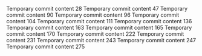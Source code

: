 Temporary commit content 28
Temporary commit content 47
Temporary commit content 90
Temporary commit content 96
Temporary commit content 104
Temporary commit content 111
Temporary commit content 136
Temporary commit content 163
Temporary commit content 165
Temporary commit content 170
Temporary commit content 222
Temporary commit content 231
Temporary commit content 243
Temporary commit content 247
Temporary commit content 275
